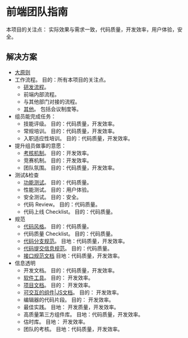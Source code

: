 # 前端团队指南
本项目的关注点： 实际效果与需求一致，代码质量，开发效率，用户体验，安全。

## 解决方案
* [大原则](doc/principle.md)
* 工作流程。 目的：所有本项目的关注点。
  * [研发流程](doc/workflow/develop.md)。
  * 前端内部流程。
  * 与其他部门对接的流程。
  * [其他](doc/workflow/other.md)。 包括会议制度等。
* 组员能完成任务：
  * 技能评级。 目的：代码质量，开发效率。
  * 常规培训。 目的：代码质量，开发效率。
  * 入职适应性培训。 目的：代码质量，开发效率。
* 提升组员做事的意愿：
  * [考核机制](doc/assessment.md)。 目的：开发效率。
  * 竞赛机制。 目的：开发效率。
  * 团队氛围。 目的：代码质量，开发效率。
* 测试&检查
  * [功能测试](doc/test/spec-check)。 目的：代码质量。
  * 性能测试。 目的：用户体验。
  * 安全测试。 目的：安全。
  * 代码 Review。 目的：代码质量。
  * 代码上线 Checklist。 目的：代码质量。
* 规范
  * [代码风格](doc/code-style)。 目的：代码质量。
  * 代码质量 Checklist。 目的：代码质量。
  * [代码分支规范](doc/git-branch-flow)。 目地：代码质量，开发效率。
  * [代码提交信息规范](doc/commit-lint)。 目的：代码质量。
  * [接口规范文档](doc/api)  目地：代码质量，开发效率。
* 信息透明
  * 开发文档。 目的：代码质量，开发效率。
  * [软件工具](doc/software-tool)。 目的： 开发效率。
  * [项目文档](doc/project-doc)。 目的： 开发效率。
  * [可交互的组件|JS文档](doc/src-doc)。  目的： 开发效率。
  * 编辑器的代码片段。 目的： 开发效率。
  * 最佳实践。 目地： 开发质量，开发效率。
  * 高质量第三方组件库。 目地：代码质量，开发效率。
  * 估时库。 目地： 开发效率。
  * 团队的考核。 目地：代码质量，开发效率。
